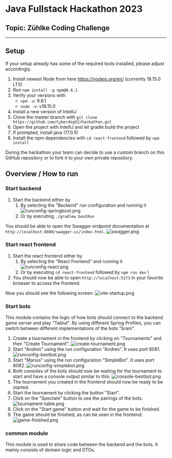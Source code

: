 # Java Fullstack Hackathon 2023

## Topic: Zühlke Coding Challenge

---

## Setup

If your setup already has some of the required tools installed, please adjust accordingly.

1. Install newest Node from here https://nodejs.org/en/ (currently 18.15.0 LTS)
2. Run `npm install -g npm@9.6.1`
3. Verify your versions with 
   - `npm -v`: 9.6.1
   - `node -v`: v18.15.0
4. Install a new version of IntelliJ
5. Clone the master branch with `git clone https://github.com/Cyberdog52/hackathon.git`
6. Open the project with IntelliJ and let gradle build the project
7. If prompted, install java (17.0.5)
7. Install the npm dependencies with `cd react-frontend` followed by `npm install`

During the hackathon your team can decide to use a custom branch on this GitHub repository or to fork it to your own
private repository.

## Overview / How to run

### Start backend

1. Start the backend either by
    1. By selecting the "Backend" run configuration and running it
       ![runconfig-springboot.png](doc/runconfig-springboot.png)
    2. Or by executing `./gradlew bootRun`

You should be able to open the Swagger endpoint documentation at `http://localhost:8080/swagger-ui/index.html`.
![swagger.png](doc/swagger.png)

### Start react frontend

1. Start the react frontend either by
    1. By selecting the "React Frontend" and running it
       ![runconfig-react.png](doc/runconfig-react.png)
    2. Or by executing `cd react-frontend` followed by `npm run dev` \
2. You should now be able to open `http://localhost:5173` in your favorite browser to access the frontend.

Now you should see the following screen:
![vite-startup.png](doc/react-frontend.png)

### Start bots

This module contains the logic of how bots should connect to the backend game server and play "Tablut".
By using different Spring Profiles, you can switch between different implementations of the bots "brain".

1. Create a tournament in the frontend by clicking on "Tournaments" and then "Create Tournament".
   ![create-tournament.png](doc/create-tournament.png)
2. Start "Andres" using the run configuration "Andres". It uses port 8081.
   ![runconfig-bestbot.png](doc/runconfig-andres.png)
2. Start "Marius" using the run configuration "SimpleBot". It uses port 8082.
   ![runconfig-simplebot.png](doc/runconfig-marius.png)
3. Both consoles of the bots should now be waiting for the tournament to start and have a console output similar to
   this:
   ![console-bestbot.png](doc/console-bestbot.png)
3. The tournament you created in the frontend should now be ready to be started.
4. Start the tournament by clicking the button "Start".
5. Click on the "Spectate" button to see the pairings of the bots.
   ![tournament-table.png](doc/tournament-table.png)
6. Click on the "Start game" button and wait for the game to be finished.
5. The game should be finished, as can be seen in the frontend:
   ![game-finished.png](doc/game-finished.png)

### common module

This module is used to share code between the backend and the bots. It mainly consists of domain logic and DTOs.

